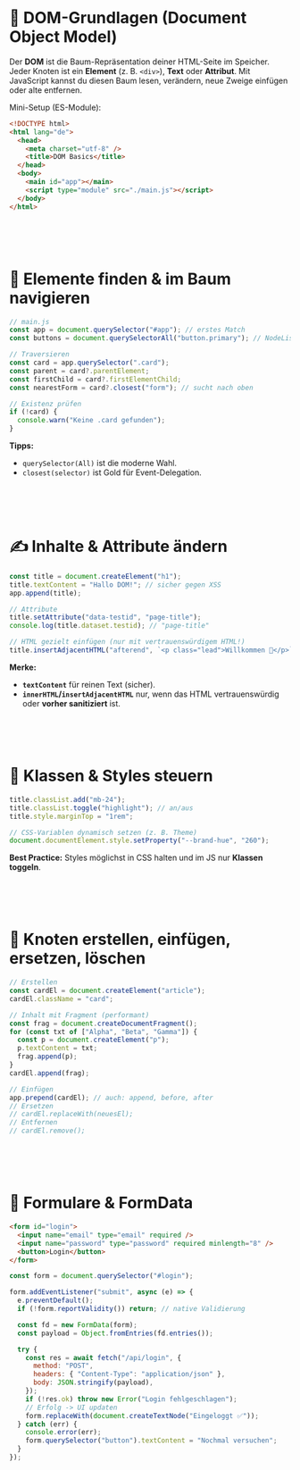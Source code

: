 <br><br><br>

# 🌳 DOM-Grundlagen (Document Object Model)

Der **DOM** ist die Baum-Repräsentation deiner HTML-Seite im Speicher. Jeder Knoten ist ein **Element** (z. B. `<div>`), **Text** oder **Attribut**. Mit JavaScript kannst du diesen Baum lesen, verändern, neue Zweige einfügen oder alte entfernen.

Mini-Setup (ES-Module):

```html
<!DOCTYPE html>
<html lang="de">
  <head>
    <meta charset="utf-8" />
    <title>DOM Basics</title>
  </head>
  <body>
    <main id="app"></main>
    <script type="module" src="./main.js"></script>
  </body>
</html>
```

<br><br><br>

# 🔎 Elemente finden & im Baum navigieren

```js
// main.js
const app = document.querySelector("#app"); // erstes Match
const buttons = document.querySelectorAll("button.primary"); // NodeList

// Traversieren
const card = app.querySelector(".card");
const parent = card?.parentElement;
const firstChild = card?.firstElementChild;
const nearestForm = card?.closest("form"); // sucht nach oben

// Existenz prüfen
if (!card) {
  console.warn("Keine .card gefunden");
}
```

**Tipps:**

- `querySelector(All)` ist die moderne Wahl.
- `closest(selector)` ist Gold für Event-Delegation.

<br><br><br>

# ✍️ Inhalte & Attribute ändern

```js
const title = document.createElement("h1");
title.textContent = "Hallo DOM!"; // sicher gegen XSS
app.append(title);

// Attribute
title.setAttribute("data-testid", "page-title");
console.log(title.dataset.testid); // "page-title"

// HTML gezielt einfügen (nur mit vertrauenswürdigem HTML!)
title.insertAdjacentHTML("afterend", `<p class="lead">Willkommen 👋</p>`);
```

**Merke:**

- **`textContent`** für reinen Text (sicher).
- **`innerHTML`/`insertAdjacentHTML`** nur, wenn das HTML vertrauenswürdig oder **vorher sanitiziert** ist.

<br><br><br>

# 🎨 Klassen & Styles steuern

```js
title.classList.add("mb-24");
title.classList.toggle("highlight"); // an/aus
title.style.marginTop = "1rem";

// CSS-Variablen dynamisch setzen (z. B. Theme)
document.documentElement.style.setProperty("--brand-hue", "260");
```

**Best Practice:** Styles möglichst in CSS halten und im JS nur **Klassen toggeln**.

<br><br><br>

# 🧱 Knoten erstellen, einfügen, ersetzen, löschen

```js
// Erstellen
const cardEl = document.createElement("article");
cardEl.className = "card";

// Inhalt mit Fragment (performant)
const frag = document.createDocumentFragment();
for (const txt of ["Alpha", "Beta", "Gamma"]) {
  const p = document.createElement("p");
  p.textContent = txt;
  frag.append(p);
}
cardEl.append(frag);

// Einfügen
app.prepend(cardEl); // auch: append, before, after
// Ersetzen
// cardEl.replaceWith(neuesEl);
// Entfernen
// cardEl.remove();
```

<br><br><br>

# 📨 Formulare & FormData

```html
<form id="login">
  <input name="email" type="email" required />
  <input name="password" type="password" required minlength="8" />
  <button>Login</button>
</form>
```

```js
const form = document.querySelector("#login");

form.addEventListener("submit", async (e) => {
  e.preventDefault();
  if (!form.reportValidity()) return; // native Validierung

  const fd = new FormData(form);
  const payload = Object.fromEntries(fd.entries());

  try {
    const res = await fetch("/api/login", {
      method: "POST",
      headers: { "Content-Type": "application/json" },
      body: JSON.stringify(payload),
    });
    if (!res.ok) throw new Error("Login fehlgeschlagen");
    // Erfolg -> UI updaten
    form.replaceWith(document.createTextNode("Eingeloggt ✅"));
  } catch (err) {
    console.error(err);
    form.querySelector("button").textContent = "Nochmal versuchen";
  }
});
```
